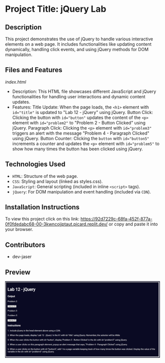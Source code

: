 # Project Title: jQuery Lab

## Description
This project demonstrates the use of jQuery to handle various interactive elements on a web page. It includes functionalities like updating content dynamically, handling click events, and using jQuery methods for DOM manipulation.

## Files and Features
*index.html*
- Description: This HTML file showcases different JavaScript and jQuery functionalities for handling user interactions and dynamic content updates.
- Features:
    Title Update: When the page loads, the `<h1>` element with `id="title"` is updated to "Lab 12 - jQuery" using jQuery.
    Button Click: Clicking the button with `id="button"` updates the content of the `<p>` element with `id="problem2"` to "Problem 2 - Button Clicked" using jQuery.
    Paragraph Click: Clicking the `<p>` element with `id="problem3"` triggers an alert with the message "Problem 4 - Paragraph Clicked" using jQuery.
    Button Counter: Clicking the `button` with `id="button5"` increments a counter and updates the `<p>` element with `id="problem5"` to show how many times the button has been clicked using jQuery.

## Technologies Used
- `HTML`: Structure of the web page.
- `CSS`: Styling and layout (linked as styles.css).
- `JavaScript`: General scripting (included in inline `<script>` tags).
- `jQuery`: For DOM manipulation and event handling (included via `CDN`).

## Installation Instructions
To view this project click on this link: https://92d7229c-68fa-452f-877a-0f0fdedabc68-00-3kwncojjptaut.picard.replit.dev/ or copy and paste it into your browser.

## Contributors
- dev-jaser

## Preview
![screenshot of jQuery lab By: dev-jaser](image.png)